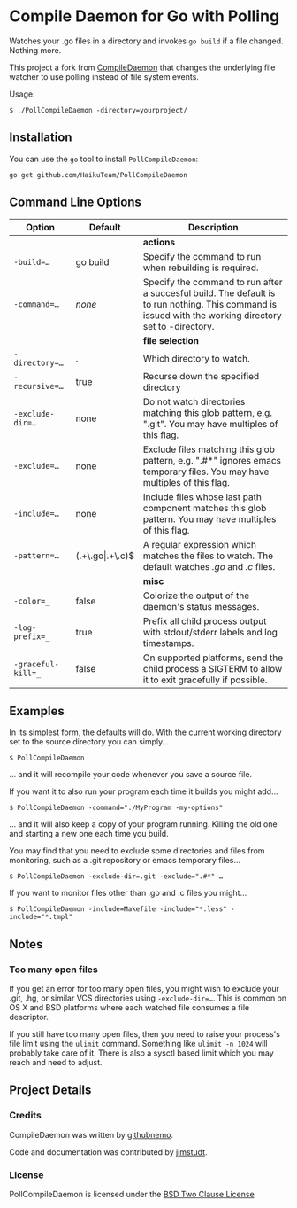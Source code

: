 # Compile Daemon for Go with Polling

Watches your .go files in a directory and invokes `go build` if a file changed.
Nothing more.

This project a fork from [CompileDaemon](https://github.com/githubnemo/CompileDaemon) that changes the underlying file
watcher to use polling instead of file system events.

Usage:

    $ ./PollCompileDaemon -directory=yourproject/

## Installation

You can use the `go` tool to install `PollCompileDaemon`:

    go get github.com/HaikuTeam/PollCompileDaemon

## Command Line Options

|Option    | Default     | Description|
|--------- | ----------- | -----------|
| | | **actions** |
|`-build=…`   | go build    | Specify the command to run when rebuilding is required.|
|`-command=…` | *none*      | Specify the command to run after a succesful build. The default is to run nothing. This command is issued with the working directory set to -directory.|
| | | **file selection** |
|`-directory=…` | . | Which directory to watch.|
|`-recursive=…` | true      | Recurse down the specified directory|
|`-exclude-dir=…` | none | Do not watch directories matching this glob pattern, e.g. ".git". You may have multiples of this flag.|
|`-exclude=…` | none | Exclude files matching this glob pattern, e.g. ".#*" ignores emacs temporary files. You may have multiples of this flag.|
|`-include=…` | none | Include files whose last path component matches this glob pattern. You may have multiples of this flag.|
|`-pattern=…` | (.+\\.go&#124;.+\\.c)$ | A regular expression which matches the files to watch. The default watches *.go* and *.c* files.|
| | | **misc** |
|`-color=_` | false | Colorize the output of the daemon's status messages. |
|`-log-prefix=_` | true | Prefix all child process output with stdout/stderr labels and log timestamps. |
|`-graceful-kill=_`| false | On supported platforms, send the child process a SIGTERM to allow it to exit gracefully if possible. |

## Examples

In its simplest form, the defaults will do. With the current working directory
set to the source directory you can simply…

    $ PollCompileDaemon

… and it will recompile your code whenever you save a source file.

If you want it to also run your program each time it builds you might add…

    $ PollCompileDaemon -command="./MyProgram -my-options"

… and it will also keep a copy of your program running. Killing the old one and
starting a new one each time you build.

You may find that you need to exclude some directories and files from
monitoring, such as a .git repository or emacs temporary files…

    $ PollCompileDaemon -exclude-dir=.git -exclude=".#*" …

If you want to monitor files other than .go and .c files you might…

    $ PollCompileDaemon -include=Makefile -include="*.less" -include="*.tmpl"

## Notes

### Too many open files

If you get an error for too many open files, you might wish to exclude your
.git, .hg, or similar VCS directories using `-exclude-dir=…`. This is common on
OS X and BSD platforms where each watched file consumes a file descriptor.

If you still have too many open files, then you need to raise your process's
file limit using the `ulimit` command. Something like `ulimit -n 1024` will
probably take care of it. There is also a sysctl based limit which you may reach
and need to adjust.


## Project Details

### Credits

CompileDaemon was written by [githubnemo](https://github.com/githubnemo).

Code and documentation was contributed by
[jimstudt](https://github.com/jimstudt).


### License

PollCompileDaemon is licensed under the [BSD Two Clause
License](https://github.com/githubnemo/PollCompileDaemon/blob/master/LICENSE)
